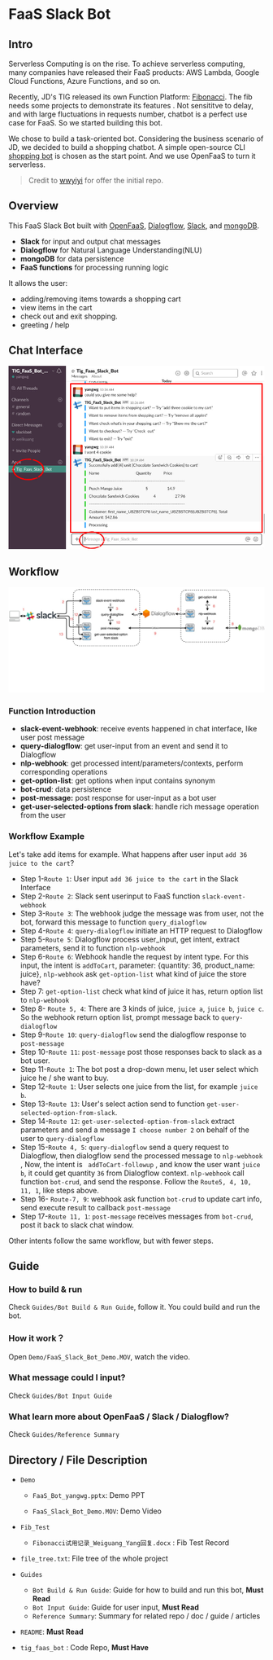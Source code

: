 # FaaS Slack Bot

## Intro

Serverless Computing is on the rise. To achieve serverless computing, many companies have released their FaaS products: AWS Lambda, Google Cloud Functions, Azure Functions, and so on. 

Recently, JD's TIG released its own Function Platform: [Fibonacci](http://fib.jd.com/).  The fib needs some projects to demonstrate its features .  Not sensititve to delay, and with large fluctuations in requests number, chatbot is a perfect use case for FaaS. So we started building this bot.

We chose to build a task-oriented bot. Considering the business scenario of JD, we decided to build a shopping chatbot. A simple open-source CLI [shopping bot](https://github.com/wwyiyi/95729cui) is chosen as the start point. And we use OpenFaaS to turn it serverless. 

> Credit to [wwyiyi](https://github.com/wwyiyi) for offer the initial repo.  

## Overview

This FaaS Slack Bot built with [OpenFaaS](https://www.openfaas.com/), [Dialogflow](https://dialogflow.com/),  [Slack](https://slack.com/), and [mongoDB](https://www.mongodb.com/).

- **Slack** for input and output chat messages
- **Dialogflow** for Natural Language  Understanding(NLU)
- **mongoDB** for data persistence 
- **FaaS functions** for processing running logic

It allows the user:

- adding/removing items towards a shopping cart
- view items in the cart
- check out and exit shopping. 
- greeting / help

## Chat Interface

![](./Guides/Asset/bot_interface.jpg)

## Workflow

![](./Guides/Asset/FaaS_Slack_Bot_WorkFlow_Num.jpg) 

###  Function Introduction

- **slack-event-webhook**: receive events happened in chat interface, like user post message
- **query-dialogflow**: get user-input from an event and send it to Dialogflow 
- **nlp-webhook**: get processed intent/parameters/contexts, perform corresponding operations
- **get-option-list**: get options when input contains synonym
- **bot-crud**: data persistence
- **post-message:** post response for user-input as a bot user
- **get-user-selected-options from slack**: handle rich message operation from the user

### Workflow Example

Let's take add items for example.  What happens after user input `add 36 juice to the cart`?

- Step 1-`Route 1`: User input `add 36 juice to the cart` in the Slack Interface
- Step 2-`Route 2`: Slack sent userinput to FaaS function `slack-event-webhook`
- Step 3-`Route 3`: The webhook judge the message was from user, not the bot, forward this message to function `query_dialogflow` 
- Step 4-`Route 4`: `query-dialogflow` initiate an HTTP request to Dialogflow 
- Step 5-`Route 5`: Dialogflow process user_input, get intent, extract parameters, send it to function `nlp-webhook`
- Step 6-`Route 6`: Webhook handle the request by intent type. For this input, the intent is `addToCart`,  parameter: {quantity: 36, product_name: juice},  `nlp-webhook` ask `get-option-list` what kind of juice the store have? 
- Step 7: `get-option-list` check what kind of juice it has, return option list to `nlp-webhook`
- Step 8- `Route 5, 4`: There are 3 kinds of juice, `juice a`, `juice b`, `juice c`.  So the webhook return option list, prompt message back to `query-dialogflow`
- Step 9-`Route 10`: `query-dialogflow` send the dialogflow response to `post-message`
- Step 10-`Route 11`: `post-message` post those responses back to slack as a bot user. 
- Step 11-`Route 1`: The bot post a drop-down menu, let user select which juice he / she want to buy. 
- Step 12-`Route 1`: User selects one juice from the list, for example `juice b`.  
- Step 13-`Route 13`: User's select action send to function `get-user-selected-option-from-slack`. 
- Step 14-`Route 12`: `get-user-selected-option-from-slack` extract parameters and send a message `I choose number 2` on behalf of the user to `query-dialogflow`
- Step 15-`Route 4, 5`: `query-dialogflow` send a query request to Dialogflow, then dialogflow send the processed message to `nlp-webhook` , Now, the intent is ` addToCart-followup` , and know the user want `juice b`, it could get quantity `36` from Dialogflow context. `nlp-webhook` call function `bot-crud`, and send the response. Follow the `Route5, 4, 10, 11, 1`, like steps above.
- Step 16- `Route-7, 9`: webhook ask function `bot-crud` to update cart info,  send execute result to callback    `post-message`
- Step 17-`Route 11, 1`: `post-message` receives messages from `bot-crud`, post it back to slack chat window.

Other intents follow the same workflow, but with fewer steps.

## Guide

### How to build & run

Check `Guides/Bot Build & Run Guide`, follow it. You could build and run the bot.

### How it work？

Open `Demo/FaaS_Slack_Bot_Demo.MOV`, watch the video. 

### What message could I input?

Check `Guides/Bot Input Guide`

### What learn more about OpenFaaS / Slack / Dialogflow?

Check `Guides/Reference Summary`

## Directory / File Description

- `Demo` 

  - `FaaS_Bot_yangwg.pptx`: Demo PPT

  - `FaaS_Slack_Bot_Demo.MOV`: Demo Video

- `Fib_Test`

  - `Fibonacci试用记录_Weiguang_Yang回复.docx` : Fib Test Record

- `file_tree.txt`: File tree of the whole project

- `Guides` 

  - `Bot Build & Run Guide`: Guide for how to build and run this bot, **Must Read**
  - `Bot Input Guide`: Guide for user input, **Must Read**
  - `Reference Summary`: Summary for related repo / doc / guide / articles

- `README`: **Must Read**
- `tig_faas_bot` : Code Repo, **Must Have**

  

